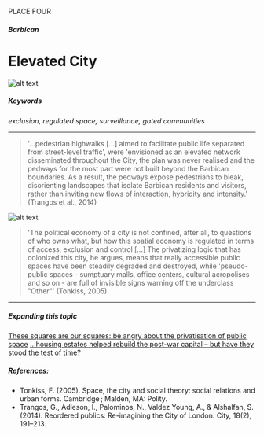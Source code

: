 PLACE FOUR
##### Barbican
# Elevated City
![alt text][housing]

##### Keywords 
*exclusion, regulated space, surveillance, gated communities*
***

> '...pedestrian highwalks
[...] aimed to facilitate public
life separated from street-level traffic', were 'envisioned as an
elevated network disseminated throughout
the City, the plan was never realised and the
pedways for the most part were not built
beyond the Barbican boundaries. As a
result, the pedways expose pedestrians to
bleak, disorienting landscapes that isolate
Barbican residents and visitors, rather than
inviting new flows of interaction, hybridity
and intensity.'
(Trangos et al., 2014)

![alt text][pedways]

> 'The political economy of a city is not confined, after all, to questions of who owns what, but how this spatial economy is regulated in terms of access, exclusion and control [...] The privatizing logic that has colonized this city, he argues, means that really accessible public spaces have been steadily degraded and destroyed, while 'pseudo-public spaces - sumptuary malls, office centers, cultural acropolises and so on - are full of invisible signs warning off the underclass "Other"'
(Tonkiss, 2005)

***
##### Expanding this topic
[These squares are our squares: be angry about the privatisation of public space](https://www.theguardian.com/cities/2017/jul/25/squares-angry-privatisation-public-space)
[...housing estates helped rebuild the post-war capital – but have they stood the test of time?](http://www.dailymail.co.uk/news/article-4447906/London-s-skyline-Tower-blocks-estates.html)

[pedways]:https://dl.dropboxusercontent.com/s/fs8q61tng6meqe5/f-pedways.jpg?dl=0
[housing]:https://dl.dropboxusercontent.com/s/fifdaulcg5u6ufd/f-housing.jpg?dl=0

##### References:

- Tonkiss, F. (2005). Space, the city and social theory: social relations and urban forms. Cambridge ; Malden, MA: Polity.
- Trangos, G., Adleson, I., Palominos, N., Valdez Young, A., & Alshalfan, S. (2014). Reordered publics: Re-imagining the City of London. City, 18(2), 191–213. 
